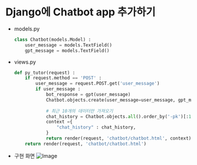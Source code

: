 # Django에 Chatbot app 추가하기

- models.py
    ```python
    class Chatbot(models.Model) :
        user_message = models.TextField()
        gpt_message = models.TextField()
    ```

- views.py
    ```python
    def py_tutor(request) :
        if request.method == 'POST' :
            user_message = request.POST.get('user_message')
            if user_message :
                bot_response = gpt(user_message)
                Chatbot.objects.create(user_message=user_message, gpt_message=bot_response)
                
                # 최근 10개의 데이터만 가져오기
                chat_history = Chatbot.objects.all().order_by('-pk')[:10]
                context ={
                    "chat_history" : chat_history,
                }
                return render(request, 'chatbot/chatbot.html', context)
        return render(request, 'chatbot/chatbot.html')
    ```

- 구현 화면
    ![Image](https://github.com/user-attachments/assets/33f589cd-3eb4-4fb3-b20a-15e6e41b071f)